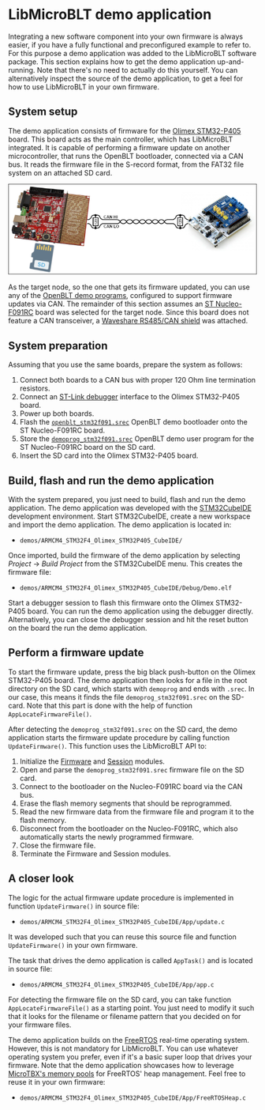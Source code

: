 # LibMicroBLT demo application

Integrating a new software component into your own firmware is always easier, if you have a fully functional and preconfigured example to refer to. For this purpose a demo application was added to the LibMicroBLT software package. This section explains how to get the demo application up-and-running. Note that there's no need to actually do this yourself. You can alternatively inspect the source of the demo application, to get a feel for how to use LibMicroBLT in your own firmware.

## System setup

The demo application consists of firmware for the [Olimex STM32-P405](https://www.olimex.com/Products/ARM/ST/STM32-P405/) board. This board acts as the main controller, which has LibMicroBLT integrated. It is capable of performing a firmware update on another microcontroller, that runs the OpenBLT bootloader, connected via a CAN bus. It reads the firmware file in the S-record format, from the FAT32 file system on an attached SD card.

![](images/demo_application_system_setup.png)

As the target node, so the one that gets its firmware updated, you can use any of the [OpenBLT demo programs](https://www.feaser.com/openblt/doku.php?id=manual:demos), configured to support firmware updates via CAN. The remainder of this section assumes an [ST Nucleo-F091RC](https://www.st.com/en/evaluation-tools/nucleo-f091rc.html) board was selected for the target node. Since this board does not feature a CAN transceiver, a [Waveshare RS485/CAN shield](https://www.waveshare.com/wiki/RS485_CAN_Shield) was attached.

## System preparation

Assuming that you use the same boards, prepare the system as follows:

1. Connect both boards to a CAN bus with proper 120 Ohm line termination resistors.
2. Connect an [ST-Link debugger](https://www.st.com/en/development-tools/st-link-v2.html) interface to the Olimex STM32-P405 board.
3. Power up both boards.
4. Flash the [`openblt_stm32f091.srec`](https://github.com/feaser/openblt/tree/master/Target/Demo/ARMCM0_STM32F0_Nucleo_F091RC_CubeIDE/Boot/Debug) OpenBLT demo bootloader onto the ST Nucleo-F091RC board.
5. Store the [`demoprog_stm32f091.srec`](https://github.com/feaser/openblt/tree/master/Target/Demo/ARMCM0_STM32F0_Nucleo_F091RC_CubeIDE/Prog/Debug) OpenBLT demo user program for the ST Nucleo-F091RC board on the SD card.
6. Insert the SD card into the Olimex STM32-P405 board.

## Build, flash and run the demo application

With the system prepared, you just need to build, flash and run the demo application. The demo application was developed with the [STM32CubeIDE](https://www.st.com/en/development-tools/stm32cubeide.html) development environment. Start STM32CubeIDE, create a new workspace and import the demo application. The demo application is located in:

* `demos/ARMCM4_STM32F4_Olimex_STM32P405_CubeIDE/`

Once imported, build the firmware of the demo application by selecting *Project* &rarr; *Build Project* from the STM32CubeIDE menu. This creates the firmware file:

* `demos/ARMCM4_STM32F4_Olimex_STM32P405_CubeIDE/Debug/Demo.elf`

Start a debugger session to flash this firmware onto the Olimex STM32-P405 board. You can run the demo application using the debugger directly. Alternatively, you can close the debugger session and hit the reset button on the board the run the demo application.

## Perform a firmware update

To start the firmware update, press the big black push-button on the Olimex STM32-P405 board. The demo application then looks for a file in the root directory on the SD card, which starts with `demoprog`  and ends with `.srec`.  In our case, this means it finds the file `demoprog_stm32f091.srec` on the SD-card. Note that this part is done with the help of function `AppLocateFirmwareFile()`. 

After detecting the `demoprog_stm32f091.srec` on the SD card, the demo application starts the firmware update procedure by calling function `UpdateFirmware()`. This function uses the LibMicroBLT API to:

1. Initialize the [Firmware](apiref.md#firmware-module) and [Session](apiref.md#session-module) modules.
2. Open and parse the `demoprog_stm32f091.srec` firmware file on the SD card.
3. Connect to the bootloader on the Nucleo-F091RC board via the CAN bus.
4. Erase the flash memory segments that should be reprogrammed.
5. Read the new firmware data from the firmware file and program it to the flash memory.
6. Disconnect from the bootloader on the Nucleo-F091RC, which also automatically starts the newly programmed firmware.
7. Close the firmware file.
8. Terminate the Firmware and Session modules.

## A closer look

The logic for the actual firmware update procedure is implemented in function `UpdateFirmware()` in source file:

* `demos/ARMCM4_STM32F4_Olimex_STM32P405_CubeIDE/App/update.c`

It was developed such that you can reuse this source file and function `UpdateFirmware()` in your own firmware.

The task that drives the demo application is called `AppTask()` and is located in source file:

* `demos/ARMCM4_STM32F4_Olimex_STM32P405_CubeIDE/App/app.c`

For detecting the firmware file on the SD card, you can take function `AppLocateFirmwareFile()` as a starting point. You just need to modify it such that it looks for the filename or filename pattern that you decided on for your firmware files.

The demo application builds on the [FreeRTOS](https://www.freertos.org/) real-time operating system. However, this is not mandatory for LibMicroBLT. You can use whatever operating system you prefer, even if it's a basic super loop that drives your firmware. Note that the demo application showcases how to leverage [MicroTBX's memory pools](https://feaser.github.io/microtbx/mempools/) for FreeRTOS' heap management. Feel free to reuse it in your own firmware:

* `demos/ARMCM4_STM32F4_Olimex_STM32P405_CubeIDE/App/FreeRTOSHeap.c`

